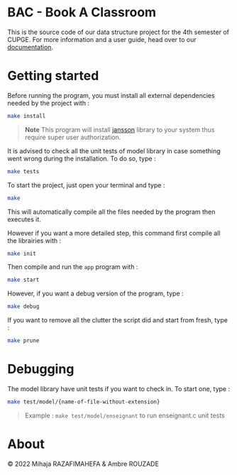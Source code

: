 BAC - Book A Classroom
======

This is the source code of our data structure project for the 4th semester of CUPGE.
For more information and a user guide, head over to our [documentation](docs/README.md).

# Getting started

Before running the program, you must install all external dependencies needed by the project with :

```bash
make install
```

> **Note**
> This program will install [jansson](https://github.com/akheron/jansson) library to your system thus require super user authorization.

It is advised to check all the unit tests of model library in case something went wrong during the installation. To do so, type :

```bash
make tests
```

To start the project, just open your terminal and type :

```bash
make
```

This will automatically compile all the files needed by the program then executes it.

However if you want a more detailed step, this command first compile all the librairies with :

```bash
make init
```

Then compile and run the `app` program with :

```bash
make start
```

However, if you want a debug version of the program, type :

```bash
make debug
```

If you want to remove all the clutter the script did and start from fresh, type :

```bash
make prune
```

# Debugging

The model library have unit tests if you want to check in. To start one, type :

```bash
make test/model/{name-of-file-without-extension}
```

>Example : `make test/model/enseignant` to run enseignant.c unit tests

# About

© 2022 Mihaja RAZAFIMAHEFA & Ambre ROUZADE

